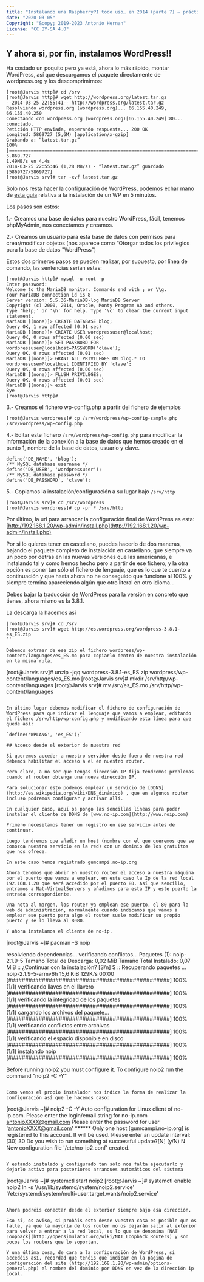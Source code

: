 ```yaml
---
title: "Instalando una RaspberryPI todo uso… en 2014 (parte 7) – práctico 1 – WordPress II"
date: "2020-03-05"
Copyright: "&copy; 2019-2023 Antonio Hernan"
License: "CC BY-SA 4.0"
---
```


## Y ahora si, por fin, instalamos WordPress!!

Ha costado un poquito pero ya está, ahora lo más rápido, montar WordPress, así que descargamos el paquete directamente de wordpress.org y los descomprimimos:

```
[root@Jarvis http]# cd /srv
[root@Jarvis http]# wget http://wordpress.org/latest.tar.gz
--2014-03-25 22:55:41-- http://wordpress.org/latest.tar.gz
Resolviendo wordpress.org (wordpress.org)... 66.155.40.249, 66.155.40.250
Conectando con wordpress.org (wordpress.org)[66.155.40.249]:80... conectado.
Petición HTTP enviada, esperando respuesta... 200 OK
Longitud: 5869727 (5,6M) [application/x-gzip]
Grabando a: “latest.tar.gz”
100%[======================================================================================================>] 5.869.727
1,49MB/s en 4,4s
2014-03-25 22:55:46 (1,28 MB/s) - “latest.tar.gz” guardado [5869727/5869727]
[root@Jarvis srv]# tar -xvf latest.tar.gz
```

Solo nos resta hacer la configuración de WordPress, podemos echar mano de [esta guía](http://codex.wordpress.org/Installing_WordPress#Famous_5-Minute_Install) relativa a la instalación de un WP en 5 minutos.

Los pasos son estos:

1.- Creamos una base de datos para nuestro WordPress, fácil, tenemos phpMyAdmin, nos conectamos y creamos.

2.- Creamos un usuario para esta base de datos con permisos para crear/modificar objetos (nos aparece como “Otorgar todos los privilegios para la base de datos "WordPress”)

Estos dos primeros pasos se pueden realizar, por supuesto, por línea de comando, las sentencias serían estas:

```
[root@Jarvis http]# mysql -u root -p
Enter password:
Welcome to the MariaDB monitor. Commands end with ; or \\g.
Your MariaDB connection id is 8
Server version: 5.5.36-MariaDB-log MariaDB Server
Copyright (c) 2000, 2014, Oracle, Monty Program Ab and others.
Type 'help;' or '\h' for help. Type '\c' to clear the current input statement.
MariaDB [(none)]> CREATE DATABASE blog;
Query OK, 1 row affected (0.01 sec)
MariaDB [(none)]> CREATE USER wordpressuser@localhost;
Query OK, 0 rows affected (0.00 sec)
MariaDB [(none)]> SET PASSWORD FOR wordpressuser@localhost=PASSWORD('clave');
Query OK, 0 rows affected (0.01 sec)
MariaDB [(none)]> GRANT ALL PRIVILEGES ON blog.* TO wordpressuser@localhost IDENTIFIED BY 'clave';
Query OK, 0 rows affected (0.00 sec)
MariaDB [(none)]> FLUSH PRIVILEGES;
Query OK, 0 rows affected (0.01 sec)
MariaDB [(none)]> exit
Bye
[root@Jarvis http]#
```

3.- Creamos el fichero wp-config.php a partir del fichero de ejemplos
```
[root@Jarvis wordpress]# cp /srv/wordpress/wp-config-sample.php /srv/wordpress/wp-config.php
```

4.- Editar este fichero `/srv/wordpress/wp-config.php` para modificar la información de la conexión a la base de datos que hemos creado en el punto 1, nombre de la base de datos, usuario y clave.
```
define('DB_NAME', 'blog');
/** MySQL database username */
define('DB_USER', 'wordpressuser');
/** MySQL database password */
define('DB_PASSWORD', 'clave');
```

5.- Copiamos la instalación/configuración a su lugar bajo `/srv/http`
``` 
[root@Jarvis srv]# cd /srv/wordpress
[root@Jarvis wordpress]# cp -pr * /srv/http
````

Por último, la url para arrancar la configuración final de WordPress es esta: [http://192.168.1.20/wp-admin/install.php](http://192.168.1.20/wp-admin/install.php)

Por si lo quieres tener en castellano, puedes hacerlo de dos maneras, bajando el paquete completo de instalación en castellano, que siempre va un poco por detrás en las nuevas versiones que las americanas, e instalando tal y como hemos hecho pero a partir de ese fichero, y la otra opción es poner tan sólo el fichero de lenguaje, que es lo que te cuento a continuación y que hasta ahora no he conseguido que funcione al 100% y siempre termina apareciendo algún que otro literal en otro idioma…

Debes bajar la traducción de WordPress para la versión en concreto que tienes, ahora mismo es la 3.8.1.

La descarga la hacemos así

```
[root@Jarvis srv]# cd /srv
[root@Jarvis srv]# wget http://es.wordpress.org/wordpress-3.8.1-es_ES.zip
``

Debemos extraer de ese zip el fichero wordpress/wp-content/languages/es_ES.mo para copiarlo dentro de nuestra instalación en la misma ruta.

```
[root@Jarvis srv]# unzip -jqq wordpress-3.8.1-es_ES.zip wordpress/wp-content/languages/es_ES.mo
[root@Jarvis srv]# mkdir /srv/http/wp-content/languages
[root@Jarvis srv]# mv /srv/es_ES.mo /srv/http/wp-content/languages
```

En último lugar debemos modificar el fichero de configuración de WordPress para que indicar el lenguaje que vamos a emplear, editando el fichero /srv/http/wp-config.php y modificando esta línea para que quede así:

`define('WPLANG', 'es_ES');`

## Acceso desde el exterior de nuestra red

Si queremos acceder a nuestro servidor desde fuera de nuestra red debemos habilitar el acceso a el en nuestro router.

Pero claro, a no ser que tengas dirección IP fija tendremos problemas cuando el router obtenga una nueva dirección IP.

Para solucionar esto podemos emplear un servicio de [DDNS](http://es.wikipedia.org/wiki/DNS_dinámico) , que en algunos router incluso podremos configurar y activar allí.

En cualquier caso, aquí os pongo las sencillas líneas para poder instalar el cliente de DDNS de [www.no-ip.com](http://www.noip.com)

Primero necesitamos tener un registro en ese servicio antes de continuar.

Luego tendremos que añadir un host (nombre con el que queremos que se conozca nuestro servicio en la red) con un dominio de los gratuitos que nos ofrece.

En este caso hemos registrado gumcampi.no-ip.org

Ahora tenemos que abrir en nuestro router el acceso a nuestra máquina por el puerto que vamos a emplear, en este caso la Ip de la red local 192.168.1.20 que será accedido por el puerto 80. Así que sencillo, entramos a Nat-VirtualServers y añadimos para esta IP y este puerto la entrada correspondiente.

Una nota al margen, los router ya emplean ese puerto, el 80 para la web de administración, normalmente cuando indicamos que vamos a emplear ese puerto para algo el router suele modificar su propio puerto y se lo lleva al 8080.

Y ahora instalamos el cliente de no-ip.

```
[root@Jarvis ~]# pacman -S noip

resolviendo dependencias...
verificando conflictos...
Paquetes (1): noip-2.1.9-5
Tamaño Total de Descarga: 0,02 MiB
Tamaño Total Instalado: 0,07 MiB
:: ¿Continuar con la instalación? [S/n] S
:: Recuperando paquetes ...
noip-2.1.9-5-armv6h 15,6 KiB 129K/s 00:00        [################################################] 100%
(1/1) verificando llaves en el llavero           [################################################] 100%
(1/1) verificando la integridad de los paquetes  [################################################] 100%
(1/1) cargando los archivos del paquete...       [################################################] 100%
(1/1) verificando conflictos entre archivos      [################################################] 100%
(1/1) verificando el espacio disponible en disco [################################################] 100%
(1/1) instalando noip                            [################################################] 100%

Before running noip2 you must configure it.
To configure noip2 run the command "noip2 -C -Y"
```

Como vemos el propio instalador nos indica la forma de realizar la configuración así que le hacemos caso:

```
[root@Jarvis ~]# noip2 -C -Y
Auto configuration for Linux client of no-ip.com.
Please enter the login/email string for no-ip.com antonioXXXX@gmail.com
Please enter the password for user 'antonioXXXX@gmail.com' ******
Only one host [gumcampi.no-ip.org] is registered to this account.
It will be used.
Please enter an update interval:[30] 30
Do you wish to run something at successful update?[N] (y/N) N
New configuration file '/etc/no-ip2.conf' created.
```

Y estando instalado y configurado tan sólo nos falta ejecutarlo y dejarlo activo para posteriores arranques automáticos del sistema

```
[root@Jarvis ~]# systemctl start noip2
[root@Jarvis ~]# systemctl enable noip2
ln -s '/usr/lib/systemd/system/noip2.service' '/etc/systemd/system/multi-user.target.wants/noip2.service'
```

Ahora podréis conectar desde el exterior siempre bajo esa dirección.

Eso si, os aviso, si probáis esto desde vuestra casa es posible que os falle, ya que la mayoría de los router no os dejarán salir al exterior para volver a entrar a la red local, es lo que se denomina [NAT Loopback](http://opensimulator.org/wiki/NAT_Loopback_Routers) y son pocos los routers que lo soportan.

Y una última cosa, de cara a la configuración de WordPress, si accedéis así, recordad que tenéis que indicar en la página de configuración del site (http://192.168.1.20/wp-admin/options-general.php) el nombre del dominio por DDNS en vez de la dirección ip Local.
